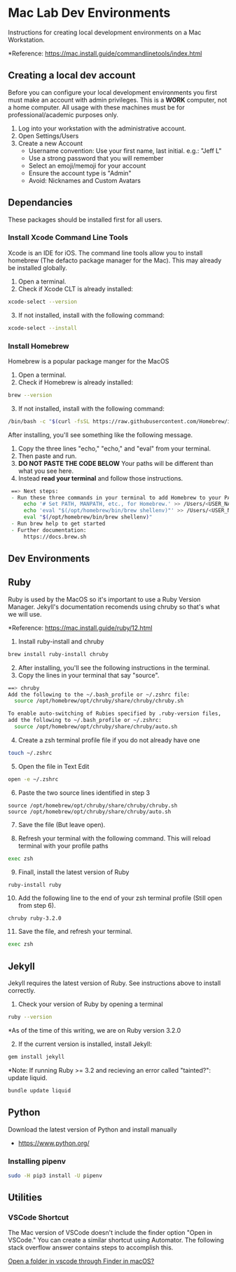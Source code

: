 # Mac Lab Dev Environments
Instructions for creating local development environments on a Mac Workstation.

*Reference: https://mac.install.guide/commandlinetools/index.html

## Creating a local dev account
Before you can configure your local development environments you first must make an account with admin privileges. This is a **WORK** computer, not a home computer. All usage with these machines must be for professional/academic purposes only.

1. Log into your workstation with the administrative account.
2. Open Settings/Users
3. Create a new Account 
   - Username convention: Use your first name, last initial. e.g.: "Jeff L"
   - Use a strong password that you will remember
   - Select an emoji/memoji for your account
   - Ensure the account type is "Admin"
   - Avoid: Nicknames and Custom Avatars

## Dependancies
These packages should be installed first for all users.

### Install Xcode Command Line Tools
Xcode is an IDE for iOS. The command line tools allow you to install homebrew (The defacto package manager for the Mac). This may already be installed globally.

1. Open a terminal.
2. Check if Xcode CLT is already installed:
```zsh
xcode-select --version
```

3. If not installed, install with the following command:
```zsh
xcode-select --install
```

### Install Homebrew
Homebrew is a popular package manger for the MacOS

1. Open a terminal.
2. Check if Homebrew is already installed:
```zsh
brew --version
```

3. If not installed, install with the following command:
```zsh
/bin/bash -c "$(curl -fsSL https://raw.githubusercontent.com/Homebrew/install/HEAD/install.sh)"
```

After installing, you'll see something like the following message. 
1. Copy the three lines "echo," "echo," and "eval" from your terminal. 
2. Then paste and run. 
3. **DO NOT PASTE THE CODE BELOW** Your paths will be different than what you see here. 
4. Instead **read your terminal** and follow those instructions.
```zsh
 ==> Next steps:
 - Run these three commands in your terminal to add Homebrew to your PATH:
     echo '# Set PATH, MANPATH, etc., for Homebrew.' >> /Users/<USER_NAME>/.zprofile
     echo 'eval "$(/opt/homebrew/bin/brew shellenv)"' >> /Users/<USER_NAME>/.zprofile
     eval "$(/opt/homebrew/bin/brew shellenv)"
 - Run brew help to get started
 - Further documentation:
     https://docs.brew.sh
```

## Dev Environments

## Ruby
Ruby is used by the MacOS so it's important to use a Ruby Version Manager. Jekyll's documentation recomends using chruby so that's what we will use.

*Reference: https://mac.install.guide/ruby/12.html

1. Install ruby-install and chruby
```zsh
brew install ruby-install chruby
```

2. After installing, you'll see the following instructions in the terminal. 
3. Copy the lines in your terminal that say "source".
```bash
==> chruby
Add the following to the ~/.bash_profile or ~/.zshrc file:
  source /opt/homebrew/opt/chruby/share/chruby/chruby.sh

To enable auto-switching of Rubies specified by .ruby-version files,
add the following to ~/.bash_profile or ~/.zshrc:
  source /opt/homebrew/opt/chruby/share/chruby/auto.sh

```

4. Create a zsh terminal profile file if you do not already have one
```zsh
touch ~/.zshrc  
```

5. Open the file in Text Edit
```zsh
open -e ~/.zshrc
```

6. Paste the two source lines identified in step 3
```text
source /opt/homebrew/opt/chruby/share/chruby/chruby.sh
source /opt/homebrew/opt/chruby/share/chruby/auto.sh
```

7. Save the file (But leave open).

8. Refresh your terminal with the following command. This will reload terminal with your profile paths

```zsh
exec zsh
```

9. Finall, install the latest version of Ruby
```zsh
ruby-install ruby
```

10. Add the following line to the end of your zsh terminal profile (Still open from step 6).
```text
chruby ruby-3.2.0
```

11. Save the file, and refresh your terminal.
```zsh
exec zsh
```

## Jekyll
Jekyll requires the latest version of Ruby. See instructions above to install correctly.

1. Check your version of Ruby by opening a terminal

```zsh
ruby --version
```
*As of the time of this writing, we are on Ruby version 3.2.0

2. If the current version is installed, install Jekyll:
```zsh
gem install jekyll
```

*Note: If running Ruby >= 3.2 and recieving an error called "tainted?": update liquid.
```zsh
bundle update liquid
```

## Python
Download the latest version of Python and install manually

- https://www.python.org/

### Installing pipenv
```zsh
sudo -H pip3 install -U pipenv
```

## Utilities

### VSCode Shortcut 
The Mac version of VSCode doesn't include the finder option "Open in VSCode." You can create a similar shortcut using Automator. The following stack overflow answer contains steps to accomplish this.

[Open a folder in vscode through Finder in macOS?](https://stackoverflow.com/a/70512321/7799574 "Best Answer IMHO")
